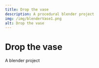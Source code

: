 ```yaml
---
title: Drop the vase
description: A procedural blender project
img: /img/blenderVase1.png
alt: Drop the vase
---
```


# Drop the vase

A blender project
